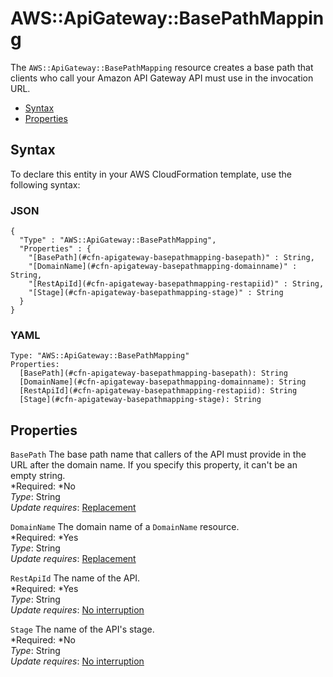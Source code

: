 # AWS::ApiGateway::BasePathMapping<a name="aws-resource-apigateway-basepathmapping"></a>

The `AWS::ApiGateway::BasePathMapping` resource creates a base path that clients who call your Amazon API Gateway API must use in the invocation URL\.


+ [Syntax](#aws-resource-apigateway-basepathmapping-syntax)
+ [Properties](#w3ab2c21c10c27b9)

## Syntax<a name="aws-resource-apigateway-basepathmapping-syntax"></a>

To declare this entity in your AWS CloudFormation template, use the following syntax:

### JSON<a name="aws-resource-apigateway-basepathmapping-syntax.json"></a>

```
{
  "Type" : "AWS::ApiGateway::BasePathMapping",
  "Properties" : {
    "[BasePath](#cfn-apigateway-basepathmapping-basepath)" : String,
    "[DomainName](#cfn-apigateway-basepathmapping-domainname)" : String,
    "[RestApiId](#cfn-apigateway-basepathmapping-restapiid)" : String,
    "[Stage](#cfn-apigateway-basepathmapping-stage)" : String
  }
}
```

### YAML<a name="aws-resource-apigateway-basepathmapping-syntax.yaml"></a>

```
Type: "AWS::ApiGateway::BasePathMapping"
Properties:
  [BasePath](#cfn-apigateway-basepathmapping-basepath): String
  [DomainName](#cfn-apigateway-basepathmapping-domainname): String
  [RestApiId](#cfn-apigateway-basepathmapping-restapiid): String
  [Stage](#cfn-apigateway-basepathmapping-stage): String
```

## Properties<a name="w3ab2c21c10c27b9"></a>

`BasePath`  <a name="cfn-apigateway-basepathmapping-basepath"></a>
The base path name that callers of the API must provide in the URL after the domain name\. If you specify this property, it can't be an empty string\.  
*Required: *No  
*Type*: String  
*Update requires*: [Replacement](using-cfn-updating-stacks-update-behaviors.md#update-replacement)

`DomainName`  <a name="cfn-apigateway-basepathmapping-domainname"></a>
The domain name of a `DomainName` resource\.  
*Required: *Yes  
*Type*: String  
*Update requires*: [Replacement](using-cfn-updating-stacks-update-behaviors.md#update-replacement)

`RestApiId`  <a name="cfn-apigateway-basepathmapping-restapiid"></a>
The name of the API\.  
*Required: *Yes  
*Type*: String  
*Update requires*: [No interruption](using-cfn-updating-stacks-update-behaviors.md#update-no-interrupt)

`Stage`  <a name="cfn-apigateway-basepathmapping-stage"></a>
The name of the API's stage\.  
*Required: *No  
*Type*: String  
*Update requires*: [No interruption](using-cfn-updating-stacks-update-behaviors.md#update-no-interrupt)
